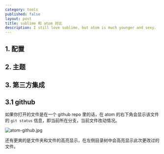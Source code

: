 ```yaml
---
category: tools
published: false
layout: post
title: sublime 和 atom 对比
description: I still love sublime, but atom is much younger and sexy.
---
```



##
## 1. 配置

## 2. 主题

## 3. 第三方集成

## 3.1 github

如果你打开的文件是在一个 github repo 里的话，在 atom 的右下角会显示该文件的 `git status` 信息，即当前所在分支，当前文件改动情况。

![atom-github.jpg](../images/atom-github.jpg)

还有更爽的是文件夹和文件的高亮显示，在左侧目录树中会高亮显示此次更改过的文件。
